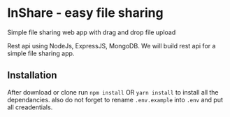 # InShare - easy file sharing
Simple file sharing web app with drag and drop file upload

Rest api using NodeJs, ExpressJS, MongoDB.
We will build rest api for a simple file sharing app. 


## Installation 
After download or clone run `npm install` OR `yarn install` to install all the dependancies.
also do not forget to rename `.env.example` into `.env` and put all creadentials.